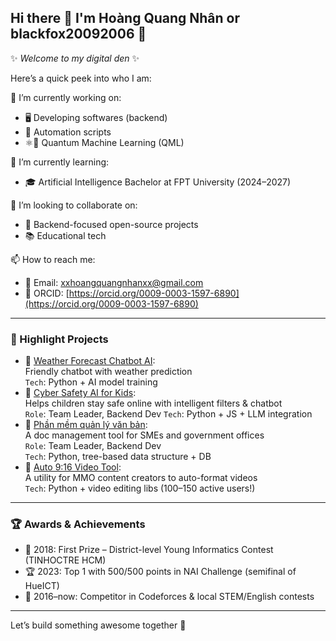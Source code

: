 ## Hi there 👋 I'm Hoàng Quang Nhân or blackfox20092006 🦊
✨ _Welcome to my digital den_ ✨

Here’s a quick peek into who I am:

🔭 I’m currently working on: 
- 🖥️ Developing softwares (backend)
- 🤖 Automation scripts
- ⚛️🧠 Quantum Machine Learning (QML) 

🌱 I’m currently learning:  
- 🎓 Artificial Intelligence Bachelor at FPT University (2024–2027)  

👯 I’m looking to collaborate on:  
- 🧩 Backend-focused open-source projects
- 📚 Educational tech

📫 How to reach me:  
- 📧 Email: xxhoangquangnhanxx@gmail.com
- 🔗 ORCID: [https://orcid.org/0009-0003-1597-6890](https://orcid.org/0009-0003-1597-6890)
---

### 🌟 Highlight Projects
- 🔗 [Weather Forecast Chatbot AI](https://github.com/blackfox20092006/weatherforecastbot_source):  
  Friendly chatbot with weather prediction  
  `Tech`: Python + AI model training
- 🔗 [Cyber Safety AI for Kids](https://github.com/blackfox20092006/Tech-Fusion-X):  
  Helps children stay safe online with intelligent filters & chatbot  
  `Role`: Team Leader, Backend Dev
  `Tech`: Python + JS + LLM integration
- 🔗 [Phần mềm quản lý văn bản](https://github.com/blackfox20092006/phanmemquanlyvb):  
  A doc management tool for SMEs and government offices  
  `Role`: Team Leader, Backend Dev  
  `Tech`: Python, tree-based data structure + DB
- 🔗 [Auto 9:16 Video Tool](https://github.com/blackfox20092006/auto9-16video):  
  A utility for MMO content creators to auto-format videos  
  `Tech`: Python + video editing libs (100–150 active users!)
---
### 🏆 Awards & Achievements
- 🥇 2018: First Prize – District-level Young Informatics Contest (TINHOCTRE HCM)
- 🏆 2023: Top 1 with 500/500 points in NAI Challenge (semifinal of HueICT)
- 👾 2016–now: Competitor in Codeforces & local STEM/English contests
---
Let’s build something awesome together 💫  
